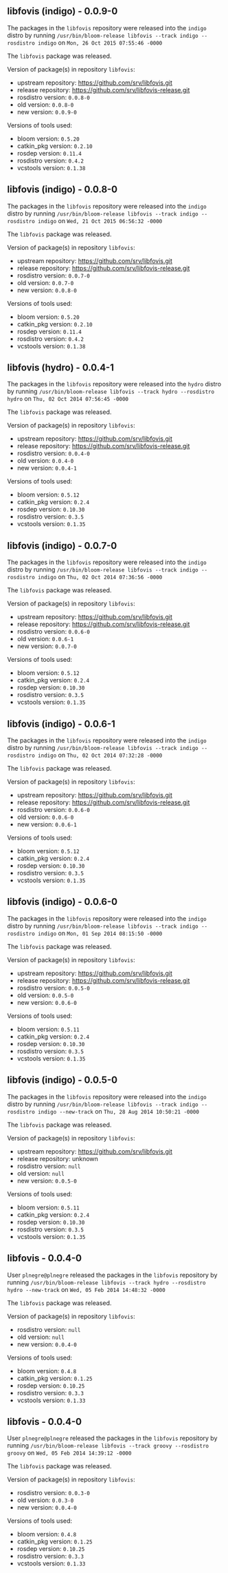 ## libfovis (indigo) - 0.0.9-0

The packages in the `libfovis` repository were released into the `indigo` distro by running `/usr/bin/bloom-release libfovis --track indigo --rosdistro indigo` on `Mon, 26 Oct 2015 07:55:46 -0000`

The `libfovis` package was released.

Version of package(s) in repository `libfovis`:
- upstream repository: https://github.com/srv/libfovis.git
- release repository: https://github.com/srv/libfovis-release.git
- rosdistro version: `0.0.8-0`
- old version: `0.0.8-0`
- new version: `0.0.9-0`

Versions of tools used:
- bloom version: `0.5.20`
- catkin_pkg version: `0.2.10`
- rosdep version: `0.11.4`
- rosdistro version: `0.4.2`
- vcstools version: `0.1.38`


## libfovis (indigo) - 0.0.8-0

The packages in the `libfovis` repository were released into the `indigo` distro by running `/usr/bin/bloom-release libfovis --track indigo --rosdistro indigo` on `Wed, 21 Oct 2015 06:56:32 -0000`

The `libfovis` package was released.

Version of package(s) in repository `libfovis`:
- upstream repository: https://github.com/srv/libfovis.git
- release repository: https://github.com/srv/libfovis-release.git
- rosdistro version: `0.0.7-0`
- old version: `0.0.7-0`
- new version: `0.0.8-0`

Versions of tools used:
- bloom version: `0.5.20`
- catkin_pkg version: `0.2.10`
- rosdep version: `0.11.4`
- rosdistro version: `0.4.2`
- vcstools version: `0.1.38`


## libfovis (hydro) - 0.0.4-1

The packages in the `libfovis` repository were released into the `hydro` distro by running `/usr/bin/bloom-release libfovis --track hydro --rosdistro hydro` on `Thu, 02 Oct 2014 07:56:45 -0000`

The `libfovis` package was released.

Version of package(s) in repository `libfovis`:
- upstream repository: https://github.com/srv/libfovis.git
- release repository: https://github.com/srv/libfovis-release.git
- rosdistro version: `0.0.4-0`
- old version: `0.0.4-0`
- new version: `0.0.4-1`

Versions of tools used:
- bloom version: `0.5.12`
- catkin_pkg version: `0.2.4`
- rosdep version: `0.10.30`
- rosdistro version: `0.3.5`
- vcstools version: `0.1.35`


## libfovis (indigo) - 0.0.7-0

The packages in the `libfovis` repository were released into the `indigo` distro by running `/usr/bin/bloom-release libfovis --track indigo --rosdistro indigo` on `Thu, 02 Oct 2014 07:36:56 -0000`

The `libfovis` package was released.

Version of package(s) in repository `libfovis`:
- upstream repository: https://github.com/srv/libfovis.git
- release repository: https://github.com/srv/libfovis-release.git
- rosdistro version: `0.0.6-0`
- old version: `0.0.6-1`
- new version: `0.0.7-0`

Versions of tools used:
- bloom version: `0.5.12`
- catkin_pkg version: `0.2.4`
- rosdep version: `0.10.30`
- rosdistro version: `0.3.5`
- vcstools version: `0.1.35`


## libfovis (indigo) - 0.0.6-1

The packages in the `libfovis` repository were released into the `indigo` distro by running `/usr/bin/bloom-release libfovis --track indigo --rosdistro indigo` on `Thu, 02 Oct 2014 07:32:28 -0000`

The `libfovis` package was released.

Version of package(s) in repository `libfovis`:
- upstream repository: https://github.com/srv/libfovis.git
- release repository: https://github.com/srv/libfovis-release.git
- rosdistro version: `0.0.6-0`
- old version: `0.0.6-0`
- new version: `0.0.6-1`

Versions of tools used:
- bloom version: `0.5.12`
- catkin_pkg version: `0.2.4`
- rosdep version: `0.10.30`
- rosdistro version: `0.3.5`
- vcstools version: `0.1.35`


## libfovis (indigo) - 0.0.6-0

The packages in the `libfovis` repository were released into the `indigo` distro by running `/usr/bin/bloom-release libfovis --track indigo --rosdistro indigo` on `Mon, 01 Sep 2014 08:15:50 -0000`

The `libfovis` package was released.

Version of package(s) in repository `libfovis`:
- upstream repository: https://github.com/srv/libfovis.git
- release repository: https://github.com/srv/libfovis-release.git
- rosdistro version: `0.0.5-0`
- old version: `0.0.5-0`
- new version: `0.0.6-0`

Versions of tools used:
- bloom version: `0.5.11`
- catkin_pkg version: `0.2.4`
- rosdep version: `0.10.30`
- rosdistro version: `0.3.5`
- vcstools version: `0.1.35`


## libfovis (indigo) - 0.0.5-0

The packages in the `libfovis` repository were released into the `indigo` distro by running `/usr/bin/bloom-release libfovis --track indigo --rosdistro indigo --new-track` on `Thu, 28 Aug 2014 10:50:21 -0000`

The `libfovis` package was released.

Version of package(s) in repository `libfovis`:
- upstream repository: https://github.com/srv/libfovis.git
- release repository: unknown
- rosdistro version: `null`
- old version: `null`
- new version: `0.0.5-0`

Versions of tools used:
- bloom version: `0.5.11`
- catkin_pkg version: `0.2.4`
- rosdep version: `0.10.30`
- rosdistro version: `0.3.5`
- vcstools version: `0.1.35`


## libfovis - 0.0.4-0

User `plnegre@plnegre` released the packages in the `libfovis` repository by running `/usr/bin/bloom-release libfovis --track hydro --rosdistro hydro --new-track` on `Wed, 05 Feb 2014 14:48:32 -0000`

The `libfovis` package was released.

Version of package(s) in repository `libfovis`:
- rosdistro version: `null`
- old version: `null`
- new version: `0.0.4-0`

Versions of tools used:
- bloom version: `0.4.8`
- catkin_pkg version: `0.1.25`
- rosdep version: `0.10.25`
- rosdistro version: `0.3.3`
- vcstools version: `0.1.33`


## libfovis - 0.0.4-0

User `plnegre@plnegre` released the packages in the `libfovis` repository by running `/usr/bin/bloom-release libfovis --track groovy --rosdistro groovy` on `Wed, 05 Feb 2014 14:39:12 -0000`

The `libfovis` package was released.

Version of package(s) in repository `libfovis`:
- rosdistro version: `0.0.3-0`
- old version: `0.0.3-0`
- new version: `0.0.4-0`

Versions of tools used:
- bloom version: `0.4.8`
- catkin_pkg version: `0.1.25`
- rosdep version: `0.10.25`
- rosdistro version: `0.3.3`
- vcstools version: `0.1.33`


